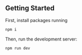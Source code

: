
## Getting Started

First, install packages running 

```bash 
npm i
```

Then, run the development server:

```bash
npm run dev
```

